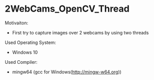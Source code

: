 # 2WebCams_OpenCV_Thread

Motivaiton:
- First try to capture images over 2 webcams by using two threads 

Used Operating System:
- Windows 10

Used Compiler:
- mingw64 (gcc for Windows(http://mingw-w64.org))
